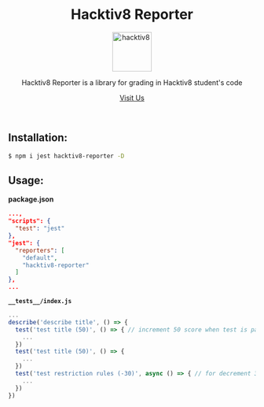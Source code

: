 <div align="center">
<h1>Hacktiv8 Reporter</h1>

<a href="https://hacktiv8.com/">
  <img
    height="80"
    width="80"
    alt="hacktiv8"
    src="https://i2.wp.com/d3g5ywftkpzr0e.cloudfront.net/wp-content/uploads/2020/01/16161919/hacktiv8.png?fit=300%2C300&ssl=1"
  />
</a>

<p>Hacktiv8 Reporter is a library for grading in Hacktiv8 student's code</p>

[Visit Us](https://hacktiv8.com/)

<br />
</div>

## Installation:

```bash
$ npm i jest hacktiv8-reporter -D
```

## Usage:

**package.json**

```json
...,
"scripts": {
  "test": "jest"
},
"jest": {
  "reporters": [
    "default",
    "hacktiv8-reporter"
  ]
},
...
```

**``__tests__/index.js``**

```js
...
describe('describe title', () => {
  test('test title (50)', () => { // increment 50 score when test is passed
    ...
  })
  test('test title (50)', () => {
    ...
  })
  test('test restriction rules (-30)', async () => { // for decrement 30 score when test is passed
    ...
  })
})
```



